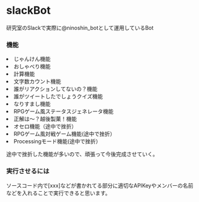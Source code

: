 # slackBot
研究室のSlackで実際に@ninoshin_botとして運用しているBot

### 機能
<li>じゃんけん機能</li>
<li>おしゃべり機能</li>
<li>計算機能</li>
<li>文字数カウント機能</li>
<li>誰がリアクションしてないの？機能</li>
<li>誰がツイートしたでしょうクイズ機能</li>
<li>なりすまし機能</li>
<li>RPGゲーム風ステータスジェネレータ機能</li>
<li>正解は〜？越後製菓！機能</li>
<li>オセロ機能（途中で挫折）</li>
<li>RPGゲーム風対戦ゲーム機能(途中で挫折）</li>
<li>Processingモード機能(途中で挫折）</li>

途中で挫折した機能が多いので、頑張って今後完成させていく。

### 実行させるには
ソースコード内で[xxx]などが書かれてる部分に適切なAPIKeyやメンバーの名前などを入れることで実行できると思います。
